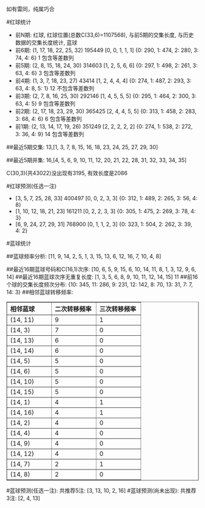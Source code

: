 <!-- 
.. title: 双色球2010151期(2010-12-26)数据分析报告
.. slug: slott-2010151-2010-12-26-report
.. date: 2010-12-27 08:00:00 UTC+08:00
.. tags: Lottery
.. link: 
.. description: 
.. type: text
-->

如有雷同，纯属巧合

<!-- TEASER_END-->

#红球统计

- 前N期: 红球, 红球位置(总数C(33,6)=1107568), 与前5期的交集长度, 与历史数据的交集长度统计, 蓝球
- 前6期: (1, 17, 18, 22, 25, 32) 195449 [0, 0, 1, 1, 1] {0: 290, 1: 474, 2: 280, 3: 74, 4: 6} 1 包含等差数列
- 前5期: (2, 8, 15, 18, 24, 30) 314603 [1, 2, 5, 6, 6] {0: 297, 1: 498, 2: 261, 3: 63, 4: 6} 3 包含等差数列
- 前4期: (1, 3, 7, 18, 23, 27) 43414 [1, 2, 4, 4, 4] {0: 274, 1: 487, 2: 293, 3: 63, 4: 8, 5: 1} 12 不包含等差数列
- 前3期: (2, 7, 8, 16, 25, 30) 292146 [1, 4, 5, 5, 5] {0: 295, 1: 464, 2: 300, 3: 63, 4: 5} 9 包含等差数列
- 前2期: (2, 17, 18, 23, 29, 30) 365425 [2, 4, 4, 5, 5] {0: 313, 1: 458, 2: 283, 3: 68, 4: 6} 6 包含等差数列
- 前1期: (2, 13, 14, 17, 19, 26) 351249 [2, 2, 2, 2, 2] {0: 274, 1: 538, 2: 272, 3: 36, 4: 9} 14 包含等差数列

##最近5期交集:
13,[1, 3, 7, 8, 15, 16, 18, 23, 24, 25, 27, 29, 30]

##最近5期并集:
16,[4, 5, 6, 9, 10, 11, 12, 20, 21, 22, 28, 31, 32, 33, 34, 35]

C(30,3)(共43022)没出现有3195, 
有效长度是2086

#红球预测(任选一注)

- [3, 5, 7, 25, 28, 33] 400497 [0, 0, 2, 3, 3] {0: 312, 1: 489, 2: 265, 3: 56, 4: 8}
- [1, 10, 12, 18, 21, 23] 161211 [0, 2, 2, 3, 3] {0: 305, 1: 475, 2: 269, 3: 78, 4: 3}
- [6, 9, 24, 27, 29, 31] 768900 [0, 1, 1, 2, 3] {0: 323, 1: 504, 2: 262, 3: 39, 4: 2}

#蓝球统计

##蓝球频率分析:
[11, 9, 14, 2, 5, 1, 3, 15, 13, 6, 12, 16, 7, 10, 4, 8]

##最近16期蓝球号码和C(16,1)次序:
[10, 6, 5, 9, 15, 6, 10, 14, 11, 8, 1, 3, 12, 9, 6, 14]
##最近16期蓝球次序无重复长度:
[1, 3, 5, 6, 8, 9, 10, 11, 12, 14, 15] 11
##前16个球的交集长度频次分布:
{10: 345, 11: 286, 9: 231, 12: 142, 8: 70, 13: 31, 7: 7, 14: 3}
##相邻蓝球转移频率:
<table border="1" class="table table-striped dataframe">
  <thead>
    <tr style="text-align: left;">
      <th style="min-width: 100px;">相邻蓝球</th>
      <th style="min-width: 100px;">二次转移频率</th>
      <th style="min-width: 100px;">三次转移频率</th>
    </tr>
  </thead>
  <tbody>
    <tr>
      <td> (14, 11)</td>
      <td> 9</td>
      <td> 1</td>
    </tr>
    <tr>
      <td>  (14, 3)</td>
      <td> 7</td>
      <td> 0</td>
    </tr>
    <tr>
      <td> (14, 13)</td>
      <td> 6</td>
      <td> 0</td>
    </tr>
    <tr>
      <td> (14, 14)</td>
      <td> 6</td>
      <td> 0</td>
    </tr>
    <tr>
      <td>  (14, 5)</td>
      <td> 5</td>
      <td> 0</td>
    </tr>
    <tr>
      <td>  (14, 6)</td>
      <td> 5</td>
      <td> 0</td>
    </tr>
    <tr>
      <td> (14, 10)</td>
      <td> 5</td>
      <td> 0</td>
    </tr>
    <tr>
      <td> (14, 15)</td>
      <td> 5</td>
      <td> 0</td>
    </tr>
    <tr>
      <td>  (14, 1)</td>
      <td> 4</td>
      <td> 1</td>
    </tr>
    <tr>
      <td> (14, 16)</td>
      <td> 4</td>
      <td> 1</td>
    </tr>
    <tr>
      <td>  (14, 2)</td>
      <td> 4</td>
      <td> 0</td>
    </tr>
    <tr>
      <td>  (14, 4)</td>
      <td> 4</td>
      <td> 0</td>
    </tr>
    <tr>
      <td>  (14, 9)</td>
      <td> 4</td>
      <td> 0</td>
    </tr>
    <tr>
      <td> (14, 12)</td>
      <td> 4</td>
      <td> 0</td>
    </tr>
    <tr>
      <td>  (14, 7)</td>
      <td> 2</td>
      <td> 1</td>
    </tr>
    <tr>
      <td>  (14, 8)</td>
      <td> 2</td>
      <td> 0</td>
    </tr>
  </tbody>
</table>
#蓝球预测(任选一注):
共推荐5注: [3, 13, 10, 2, 16]
#蓝球预测(尚未出现):
共推荐3注: [2, 4, 13]

